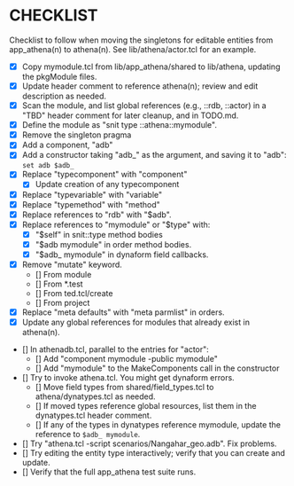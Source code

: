 # CHECKLIST

Checklist to follow when moving the singletons for editable entities
from app_athena(n) to athena(n).  See lib/athena/actor.tcl for an example.

- [x] Copy mymodule.tcl from lib/app_athena/shared to lib/athena, updating
      the pkgModule files.
- [x] Update header comment to reference athena(n); review and edit
      description as needed.
- [x] Scan the module, and list global references (e.g., ::rdb, ::actor) 
      in a "TBD" header comment for later cleanup, and in TODO.md.
- [x] Define the module as "snit type ::athena::mymodule".
- [x] Remove the singleton pragma
- [x] Add a component, "adb"
- [x] Add a constructor taking "adb_" as the argument, and saving it to
      "adb": `set adb $adb_`
- [x] Replace "typecomponent" with "component"
  - [x] Update creation of any typecomponent
- [x] Replace "typevariable" with "variable"
- [x] Replace "typemethod" with "method"
- [x] Replace references to "rdb" with "$adb".
- [x] Replace references to "mymodule" or "$type" with:
  - [x] "$self" in snit::type method bodies
  - [x] "$adb mymodule" in order method bodies.
  - [x] "$adb_ mymodule" in dynaform field callbacks.
- [x] Remove "mutate" keyword.
  - [] From module
  - [] From *.test
  - [] From ted.tcl/create
  - [] From project
- [x] Replace "meta defaults" with "meta parmlist" in orders.
- [x] Update any global references for modules that already exist in athena(n).
- [] In athenadb.tcl, parallel to the entries for "actor":
  - [] Add "component mymodule -public mymodule"
  - [] Add "mymodule" to the MakeComponents call in the constructor
- [] Try to invoke athena.tcl.  You might get dynaform errors.
  - [] Move field types from shared/field_types.tcl to athena/dynatypes.tcl
        as needed.
  - [] If moved types reference global resources, list them in the 
        dynatypes.tcl header comment.
  - [] If any of the types in dynatypes reference mymodule, update the
        reference to `$adb_ mymodule`.
- [] Try "athena.tcl -script scenarios/Nangahar_geo.adb".  Fix problems.
- [] Try editing the entity type interactively; verify that you can
      create and update.
- [] Verify that the full app_athena test suite runs.
